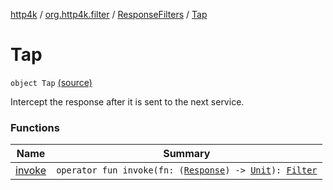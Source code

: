 [http4k](../../../index.md) / [org.http4k.filter](../../index.md) / [ResponseFilters](../index.md) / [Tap](./index.md)

# Tap

`object Tap` [(source)](https://github.com/http4k/http4k/blob/master/http4k-core/src/main/kotlin/org/http4k/filter/ResponseFilters.kt#L14)

Intercept the response after it is sent to the next service.

### Functions

| Name | Summary |
|---|---|
| [invoke](invoke.md) | `operator fun invoke(fn: (`[`Response`](../../../org.http4k.core/-response/index.md)`) -> `[`Unit`](https://kotlinlang.org/api/latest/jvm/stdlib/kotlin/-unit/index.html)`): `[`Filter`](../../../org.http4k.core/-filter/index.md) |
